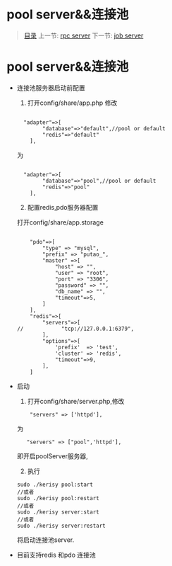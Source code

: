 #  pool server&&连接池

   > [目录](<index.md>)
   > 上一节: [rpc server](1.7.md)
   > 下一节: [job server](1.9.md)


   pool server&&连接池
========
* 连接池服务器启动前配置
    1. 打开config/share/app.php
    修改

    ```

      "adapter"=>[
            "database"=>"default",//pool or default
            "redis"=>"default"
        ],
     ```
     为

     ```

       "adapter"=>[
             "database"=>"pool",//pool or default
             "redis"=>"pool"
         ],

     ```
    2.  配置redis,pdo服务器配置

    打开config/share/app.storage

    ```

        "pdo"=>[
            "type" => "mysql",
            "prefix" => "putao_",
            "master" =>[
                "host" => "",
                "user" => "root",
                "port" => "3306",
                "password" => "",
                "db_name" => "",
                "timeout"=>5,
            ]
        ],
        "redis"=>[
            "servers"=>[
    //            "tcp://127.0.0.1:6379",
            ],
            "options"=>[
                'prefix'  => 'test',
                'cluster' => 'redis',
                "timeout"=>9,
            ],
        ]

    ```
* 启动
    1. 打开config/share/server.php,修改

    ```
        "servers" => ['httpd'],
    ```
    为

    ```
       "servers" => ["pool",'httpd'],
    ```

    即开启poolServer服务器,

    2. 执行

    ```
    sudo ./kerisy pool:start
    //或者
    sudo ./kerisy pool:restart
    //或者
    sudo ./kerisy server:start
    //或者
    sudo ./kerisy server:restart

    ```
    将启动连接池server.

* 目前支持redis 和pdo 连接池




